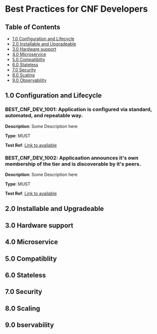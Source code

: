 # Best Practices for CNF Developers

## Table of Contents
* [1.0 Configuration and Lifecycle](#1.0)
* [2.0 Installable and Upgradeable](#2.0)
* [3.0 Hardware support](#3.0)
* [4.0 Microservice](#4.0)
* [5.0 Compatiblity](#5.0)
* [6.0 Stateless](#6.0)
* [7.0 Security](#7.0)
* [8.0 Scaling](#8.0)
* [9.0 Observability](#9.0)

<a name="1.0"></a>
## 1.0 Configuration and Lifecycle


### BEST_CNF_DEV_1001: Application is configured via standard, automated, and repeatable way. 

**Description**: Some Description here

**Type**: MUST

**Test Ref**: [Link to available](http://test.com/best_cnf_dev_1001) 


### BEST_CNF_DEV_1002: Applicaation announces it's own membership of the tier and is discoverable by it's peers.

**Description**: Some Description here

**Type**: MUST

**Test Ref**: [Link to available](http://test.com/best_cnf_dev_1002) 


<a name="2.0"></a>
## 2.0 Installable and Upgradeable


<a name="3.0"></a>
## 3.0 Hardware support


<a name="4.0"></a>
## 4.0 Microservice


<a name="5.0"></a>
## 5.0 Compatiblity


<a name="6.0"></a>
## 6.0 Stateless


<a name="7.0"></a>
## 7.0 Security


<a name="8.0"></a>
## 8.0 Scaling


<a name="9.0"></a>
## 9.0 bservability


